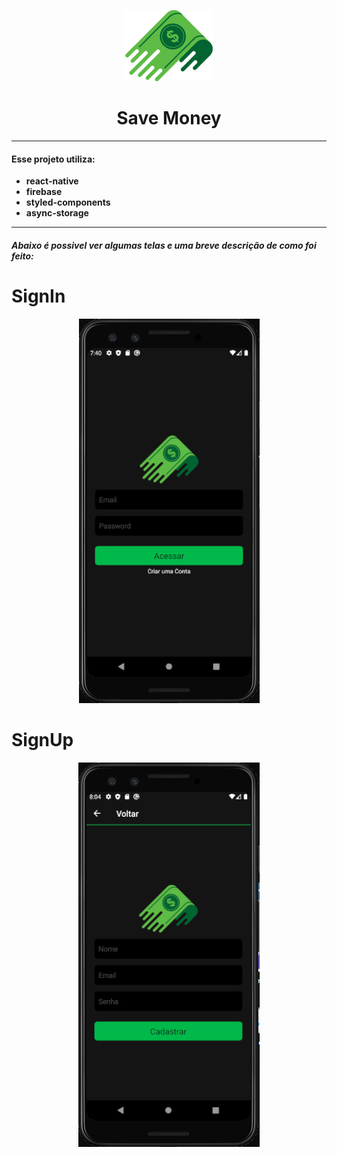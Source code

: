 
<p align="center">
  <img src="Logo.png" />
  <h1 align="center", font-size=40><b>Save Money<b/></h1>
   
</p>
<hr/>

<h4 >Esse projeto utiliza:</h4>
  
  <ul >
  <li>react-native</li>
  <li>firebase</li>
  <li>styled-components</li>
  <li>async-storage</li>
  </ul>
<hr/>

<h6><b>Abaixo é possivel ver algumas telas e uma breve descrição de como foi feito:</b></h6>



# SignIn

  <p align="center">
    <img src="login.PNG" />
  </p>
  


# SignUp

 <p align="center">
    <img src="cadastro.PNG" />
  </p>
